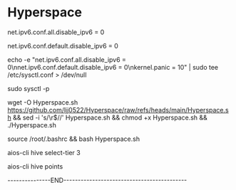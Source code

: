 # Hyperspace

net.ipv6.conf.all.disable_ipv6 = 0

net.ipv6.conf.default.disable_ipv6 = 0

echo -e "net.ipv6.conf.all.disable_ipv6 = 0\nnet.ipv6.conf.default.disable_ipv6 = 0\nkernel.panic = 10" | sudo tee /etc/sysctl.conf > /dev/null


sudo sysctl -p

wget -O Hyperspace.sh https://github.com/ljj0522/Hyperspace/raw/refs/heads/main/Hyperspace.sh && sed -i 's/\r$//' Hyperspace.sh && chmod +x Hyperspace.sh && ./Hyperspace.sh

source /root/.bashrc && bash Hyperspace.sh

aios-cli hive select-tier 3

aios-cli hive points

---------------END-------------------------------------------

